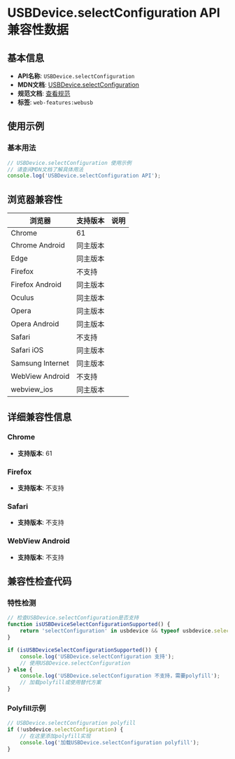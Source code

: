 # USBDevice.selectConfiguration API 兼容性数据

## 基本信息

- **API名称**: `USBDevice.selectConfiguration`
- **MDN文档**: [USBDevice.selectConfiguration](https://developer.mozilla.org/docs/Web/API/USBDevice/selectConfiguration)
- **规范文档**: [查看规范](https://wicg.github.io/webusb/#dom-usbdevice-selectconfiguration)
- **标签**: `web-features:webusb`

## 使用示例

### 基本用法

```javascript
// USBDevice.selectConfiguration 使用示例
// 请查阅MDN文档了解具体用法
console.log('USBDevice.selectConfiguration API');
```

## 浏览器兼容性

| 浏览器 | 支持版本 | 说明 |
|--------|----------|------|
| Chrome | 61 |  |
| Chrome Android | 同主版本 |  |
| Edge | 同主版本 |  |
| Firefox | 不支持 |  |
| Firefox Android | 同主版本 |  |
| Oculus | 同主版本 |  |
| Opera | 同主版本 |  |
| Opera Android | 同主版本 |  |
| Safari | 不支持 |  |
| Safari iOS | 同主版本 |  |
| Samsung Internet | 同主版本 |  |
| WebView Android | 不支持 |  |
| webview_ios | 同主版本 |  |

## 详细兼容性信息

### Chrome

- **支持版本**: 61

### Firefox

- **支持版本**: 不支持

### Safari

- **支持版本**: 不支持

### WebView Android

- **支持版本**: 不支持

## 兼容性检查代码

### 特性检测

```javascript
// 检查USBDevice.selectConfiguration是否支持
function isUSBDeviceSelectConfigurationSupported() {
    return 'selectConfiguration' in usbdevice && typeof usbdevice.selectConfiguration === 'function';
}

if (isUSBDeviceSelectConfigurationSupported()) {
    console.log('USBDevice.selectConfiguration 支持');
    // 使用USBDevice.selectConfiguration
} else {
    console.log('USBDevice.selectConfiguration 不支持，需要polyfill');
    // 加载polyfill或使用替代方案
}
```

### Polyfill示例

```javascript
// USBDevice.selectConfiguration polyfill
if (!usbdevice.selectConfiguration) {
    // 在这里添加polyfill实现
    console.log('加载USBDevice.selectConfiguration polyfill');
}
```

